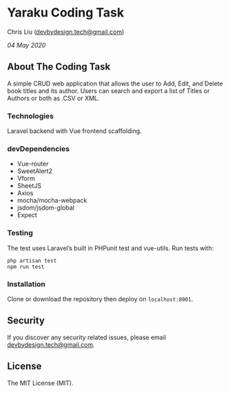 # Yaraku Coding Task
 
Chris Liu (devbydesign.tech@gmail.com)
 
*04 May 2020*
 
## About The Coding Task
 
A simple CRUD web application that allows the user to Add, Edit, and Delete book titles and its author. Users can search and export a list of Titles or Authors or both as .CSV or XML.
 
### Technologies
Laravel backend with Vue frontend scaffolding. 
 
### devDependencies
- Vue-router
- SweetAlert2
- Vform
- SheetJS
- Axios
- mocha/mocha-webpack
- jsdom/jsdom-global
- Expect
 
### Testing 
The test uses Laravel’s built in PHPunit test and vue-utils. 
Run tests with:
```
php artisan test
npm run test
```
 
### Installation
Clone or download the repository then deploy on `localhost:8001`.
 
## Security
If you discover any security related issues, please email devbydesign.tech@gmail.com.
 
## License
The MIT License (MIT).

